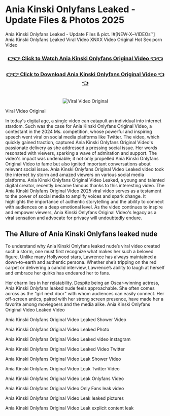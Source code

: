 # Ania Kinski Onlyfans Leaked - Update Files & Photos 2025

Ania Kinski Onlyfans Leaked - Update Files & pict. !#[NEW-X~VIDEOs™] Ania Kinski Onlyfans Leaked Viral Video XNXX Video Original Hot Sex porn Video
<br>
<div align="center">
<h3><a href="https://links2leaks.com?utm_source=aniakinski&utm_medium=gitlong" rel="nofollow">👉👉 Click to Watch Ania Kinski Onlyfans Original Video 👈👈</a></h3>
<h3><a href="https://links2leaks.com?utm_source=aniakinski&utm_medium=gitlong" rel="nofollow">👉👉 Click to Download Ania Kinski Onlyfans Original Video 👈👈</a></h3>
<br>
<a href="https://links2leaks.com?utm_source=aniakinski&utm_medium=gitlong" rel="nofollow"><img src="https://i.ibb.co/Gkj2r4b/banner.png" alt="Viral Video Original" style="max-width: 100%; display: inline-block;" data-target="animated-image.originalImage"></a>
</div>

Viral Video Original

In today's digital age, a single video can catapult an individual into internet stardom. Such was the case for Ania Kinski Onlyfans Original Video, a contestant in the 2024 Ms. competition, whose powerful and inspiring speech went viral on social media platforms like Twitter.
The video, which quickly gained traction, captured Ania Kinski Onlyfans Original Video's passionate delivery as she addressed a pressing social issue. Her words resonated with viewers, sparking a wave of admiration and support. The video's impact was undeniable; it not only propelled Ania Kinski Onlyfans Original Video to fame but also ignited important conversations about relevant social issue.
Ania Kinski Onlyfans Original Video Leaked video took the internet by storm and amazed viewers on various social media platforms. Ania Kinski Onlyfans Original Video Leaked, a young and talented digital creator, recently became famous thanks to this interesting video.
The Ania Kinski Onlyfans Original Video 2025 viral video serves as a testament to the power of social media to amplify voices and spark change. It highlights the importance of authentic storytelling and the ability to connect with audiences on a deep emotional level. As the video continues to inspire and empower viewers, Ania Kinski Onlyfans Original Video's legacy as a viral sensation and advocate for privacy will undoubtedly endure.

<h2>The Allure of Ania Kinski Onlyfans leaked nude</h2>


To understand why Ania Kinski Onlyfans leaked nude’s viral video created such a storm, one must first recognize what makes her such a beloved figure. Unlike many Hollywood stars, Lawrence has always maintained a down-to-earth and authentic persona. Whether she’s tripping on the red carpet or delivering a candid interview, Lawrence’s ability to laugh at herself and embrace her quirks has endeared her to fans.

Her charm lies in her relatability. Despite being an Oscar-winning actress, Ania Kinski Onlyfans leaked nude feels approachable. She often comes across as the "girl next door" with whom audiences can easily connect. Her off-screen antics, paired with her strong screen presence, have made her a favorite among moviegoers and the media alike.
Ania Kinski Onlyfans Original Video Leaked Video

Ania Kinski Onlyfans Original Video Leaked Shower Video

Ania Kinski Onlyfans Original Video Leaked Photo

Ania Kinski Onlyfans Original Video Leaked video instagram

Ania Kinski Onlyfans Original Video Leaked Video Twitter

Ania Kinski Onlyfans Original Video Leak Shower Video

Ania Kinski Onlyfans Original Video Leak Twitter Video

Ania Kinski Onlyfans Original Video Leak Onlyfans Video

Ania Kinski Onlyfans Original Video Only Fans leak video

Ania Kinski Onlyfans Original Video Leak leaked pictures

Ania Kinski Onlyfans Original Video Leak explicit content leak